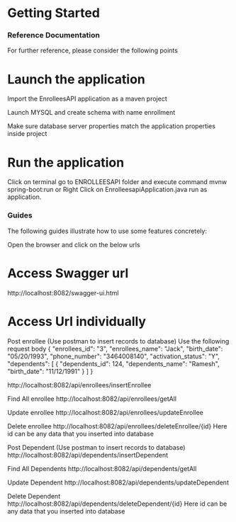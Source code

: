 # Getting Started

### Reference Documentation
For further reference, please consider the following points

Launch the application
======================
Import the EnrolleesAPI application as a maven project

Launch MYSQL and create schema with name enrollment

Make sure database server properties match the application properties inside project

Run the application
========================
Click on terminal go to ENROLLEESAPI folder and execute command mvnw spring-boot:run
or
Right Click on EnrolleesapiApplication.java run as application.

### Guides
The following guides illustrate how to use some features concretely:

Open the browser and click on the below urls

Access Swagger url
=====================
http://localhost:8082/swagger-ui.html

Access Url individually
==========================
Post enrollee (Use postman to insert records to database)
Use the following request body
{
    "enrollees_id": "3",
    "enrollees_name": "Jack",
    "birth_date": "05/20/1993",
    "phone_number": "3464008140",
    "activation_status": "Y",
    "dependents": [
        {
            "dependents_id": 124,
            "dependents_name": "Ramesh",
            "birth_date": "11/12/1991"
        }
    ]
}

http://localhost:8082/api/enrollees/insertEnrollee


Find All enrollee
http://localhost:8082/api/enrollees/getAll

Update enrollee
http://localhost:8082/api/enrollees/updateEnrollee

Delete enrollee
http://localhost:8082/api/enrollees/deleteEnrollee/{id}
Here id can be any data that you inserted into database

Post Dependent (Use postman to insert records to database)
http://localhost:8082/api/dependents/insertDependent


Find All Dependents
http://localhost:8082/api/dependents/getAll

Update Dependent
http://localhost:8082/api/dependents/updateDependent

Delete Dependent
http://localhost:8082/api/dependents/deleteDependent/{id}
Here id can be any data that you inserted into database